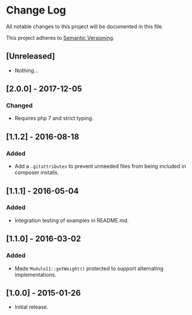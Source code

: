 # Change Log
All notable changes to this project will be documented in this file.

This project adheres to [Semantic Versioning](http://semver.org/).

## [Unreleased]

- Nothing...

## [2.0.0] - 2017-12-05

### Changed
- Requires php 7 and strict typing.

## [1.1.2] - 2016-08-18

### Added
- Add a `.gitattributes` to prevent unneeded files from being included in composer installs.

## [1.1.1] - 2016-05-04

### Added
- Integration testing of examples in README.md.

## [1.1.0] - 2016-03-02

### Added
- Made `Modulo11::getWeight()` protected to support alternating implementations.

## [1.0.0] - 2015-01-26
- Initial release.
